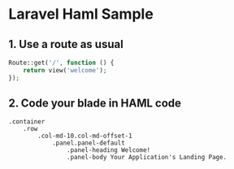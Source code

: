 # Laravel Haml Sample

## 1. Use a route as usual

```php
Route::get('/', function () {
    return view('welcome');
});
```

## 2. Code your blade in HAML code

```haml
.container
	.row
		.col-md-10.col-md-offset-1
			.panel.panel-default
				.panel-heading Welcome!
				.panel-body Your Application's Landing Page.
```